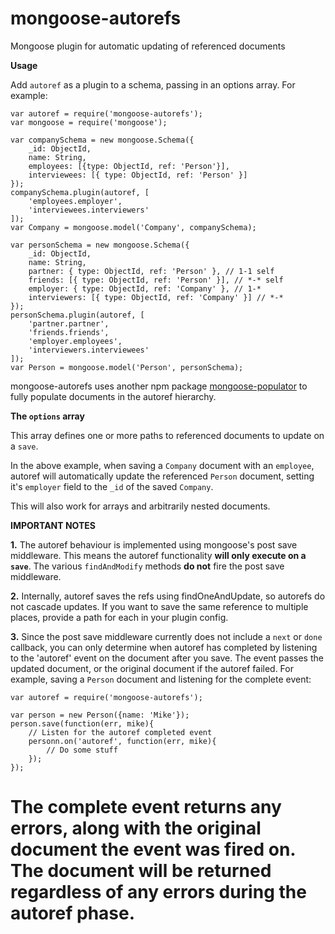 mongoose-autorefs
=================
Mongoose plugin for automatic updating of referenced documents

**Usage**

Add `autoref` as a plugin to a schema, passing in an options array. For example:

```
var autoref = require('mongoose-autorefs');
var mongoose = require('mongoose');

var companySchema = new mongoose.Schema({
    _id: ObjectId,
    name: String,
    employees: [{type: ObjectId, ref: 'Person'}],
    interviewees: [{ type: ObjectId, ref: 'Person' }]
});
companySchema.plugin(autoref, [
    'employees.employer',
    'interviewees.interviewers'
]);
var Company = mongoose.model('Company', companySchema);

var personSchema = new mongoose.Schema({
    _id: ObjectId,
    name: String,
    partner: { type: ObjectId, ref: 'Person' }, // 1-1 self
    friends: [{ type: ObjectId, ref: 'Person' }], // *-* self
    employer: { type: ObjectId, ref: 'Company' }, // 1-*
    interviewers: [{ type: ObjectId, ref: 'Company' }] // *-*
});
personSchema.plugin(autoref, [
    'partner.partner',
    'friends.friends',
    'employer.employees',
    'interviewers.interviewees'
]);
var Person = mongoose.model('Person', personSchema);
```

mongoose-autorefs uses another npm package [mongoose-populator](https://www.npmjs.com/package/mongoose-populator) to fully populate documents in the autoref hierarchy.

**The `options` array**

This array defines one or more paths to referenced documents to update on a `save`.

In the above example, when saving a `Company` document with an `employee`, autoref will automatically update the referenced `Person` document, setting it's `employer` field to the `_id` of the saved `Company`.

This will also work for arrays and arbitrarily nested documents.


**IMPORTANT NOTES**

**1.**  The autoref behaviour is implemented using mongoose's post save middleware. This means the autoref functionality **will only execute on a `save`**. The various `findAndModify` methods **do not** fire the post save middleware.

**2.**  Internally, autoref saves the refs using findOneAndUpdate, so autorefs do not cascade updates. If you want to save the same reference to multiple places, provide a path for each in your plugin config.

**3.**  Since the post save middleware currently does not include a `next` or `done` callback, you can only determine when autoref has completed by listening to the 'autoref' event on the document after you save.
The event passes the updated document, or the original document if the autoref failed.
For example, saving a `Person` document and listening for the complete event:

```
var autoref = require('mongoose-autorefs');

var person = new Person({name: 'Mike'});
person.save(function(err, mike){
    // Listen for the autoref completed event
    personn.on('autoref', function(err, mike){
        // Do some stuff
    });
});
```

The complete event returns any errors, along with the original document the event was fired on. The document will be returned regardless of any errors during the autoref phase.
=======
